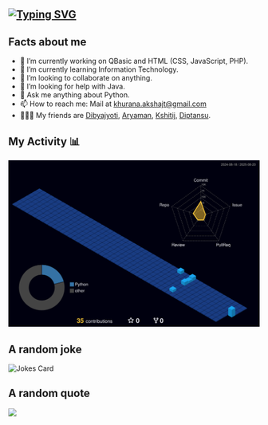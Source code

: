 ## <a href="https://git.io/typing-svg"><img src="https://readme-typing-svg.demolab.com?font=Fira+Code&size=50&duration=4500&pause=100&center=true&multiline=true&width=1100&height=100&lines=Hi!+I+am+MrA-100." alt="Typing SVG" /></a>

## Facts about me
- 🔭 I’m currently working on QBasic and HTML (CSS, JavaScript, PHP).
- 🌱 I’m currently learning Information Technology.
- 👯 I’m looking to collaborate on anything.
- 🤔 I’m looking for help with Java.
- 💬 Ask me anything about Python.
- 📫 How to reach me: Mail at khurana.akshajt@gmail.com
- 🧑‍🤝‍🧑 My friends are <a href="https://github.com/DibyajyotiBiswal57"> Dibyajyoti</a>, <a href="https://github.com/albert-hawkins-heisenberg"> Aryaman</a>, <a href="https://github.com/UnderRatedCoder05"> Kshitij</a>, <a href="https://github.com/dsdoescreative"> Diptansu</a>.

## My Activity 📊
<img src = "profile-3d-contrib/profile-night-view.svg">

## A random joke
<img src="https://readme-jokes.vercel.app/api" alt="Jokes Card" width = "1500"/>

## A random quote
<img src = "https://quotes-github-readme.vercel.app/api?type=horizontal&theme=github_blue">
